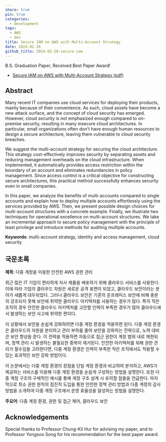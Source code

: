 ```yaml
---
share: true
pin: true
categories:
  - Development
tags:
  - AWS
  - dev
title: Secure IAM on AWS with Multi-Account Strategy
date: 2024-02-26
github_title: 2024-02-26-secure-iam
---
```


B.S. Graduation Paper, Received Best Paper Award!

- [Secure IAM on AWS with Multi-Account Strategy (pdf)](https://zxcvber.com/secure-iam.pdf)

## Abstract

Many recent IT companies use cloud services for deploying their products, mainly because of their convenience. As such, cloud assets have become a new attack surface, and the concept of cloud security has emerged. However, cloud security is not emphasized enough compared to on-premise security, resulting in many insecure cloud architectures. In particular, small organizations often don't have enough human resources to design a secure architecture, leaving them vulnerable to cloud security breaches.

We suggest the multi-account strategy for securing the cloud architecture. This strategy cost-effectively improves security by separating assets and reducing management overheads on the cloud infrastructure. When implemented, it automatically provides access restriction within the boundary of an account and eliminates redundancies in policy management. Since access control is a critical objective for constructing secure architectures, this practical method successfully enhances security even in small companies.

In this paper, we analyze the benefits of multi-accounts compared to single accounts and explain how to deploy multiple accounts effortlessly using the services provided by AWS. Then, we present possible design choices for multi-account structures with a concrete example. Finally, we illustrate two techniques for operational excellence on multi-account structures. We take an incremental approach to secure policy management with the principle of least privilege and introduce methods for auditing multiple accounts.

**Keywords**: multi-account strategy, identity and access management, cloud security

## 국문초록

**제목**: 다중 계정을 이용한 안전한 AWS 권한 관리

최근 많은 IT 기업이 편리하게 자사 제품을 배포하기 위해 클라우드 서비스를 사용한다. 이에 따라 기업의 클라우드 자원은 새로운 공격 표면이 되었고, 클라우드 보안이라는 분야가 새롭게 대두되었다. 그러나 클라우드 보안은 기존의 온프레미스 보안에 비해 충분히 강조되지 못해 보안에 취약한 클라우드 아키텍처를 사용하는 경우가 많다. 특히 작은 조직의 경우 안전한 클라우드 아키텍처를 고안할 인력이 부족한 경우가 많아 클라우드에서 발생하는 보안 사고에 취약한 편이다.

이 상황에서 보안을 손쉽게 강화하려면 다중 계정 환경을 적용하면 된다. 다중 계정 환경은 클라우드의 자원을 분리하고 관리 부하를 줄여 보안을 강화하는 전략으로, 노력 대비 큰 보안 향상을 준다. 이 전략을 적용하면 자동으로 접근 권한이 계정 범위 내로 제한되며, 정책 관리 시 발생하는 불필요한 중복이 제거된다. 안전한 아키텍처를 위해 권한 관리가 필수임을 고려한다면, 다중 계정 환경은 인력이 부족한 작은 조직에서도 적용할 수 있는 효과적인 보안 강화 방법이다.

이 논문에서는 다중 계정 환경의 장점을 단일 계정 환경과 비교하여 분석하고, AWS가 제공하는 서비스를 이용해 다중 계정 환경을 손쉽게 구성하는 방법을 설명한다. 또한 다중 계정 구조의 구체적인 예시를 통해 계정 구조 설계 시 유의할 점들을 언급한다. 마지막으로 최소 권한 원칙의 점진적 도입을 통한 안전한 정책 관리 방법과 다중 계정의 감사 방법을 소개하여 다중 계정 구조에서 운영 효율성을 달성하는 방법을 설명한다.

**주요어**: 다중 계정 환경, 권한 및 접근 제어, 클라우드 보안

## Acknowledgements

Special thanks to Professor Chung-Kil Hur for advising my paper, and to Professor Yongsoo Song for his recommendation for the best paper award.
